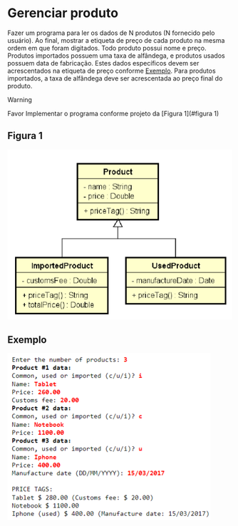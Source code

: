 # Gerenciar produto


Fazer um programa para ler os dados de N produtos (N fornecido pelo usuário). Ao final, mostrar a etiqueta de preço 
de cada produto na mesma ordem em que foram digitados. Todo produto possui nome e preço. Produtos importados possuem 
uma taxa de alfândega, e produtos usados possuem data de fabricação. Estes dados específicos devem ser acrescentados 
na etiqueta de preço conforme [Exemplo](#Exemplo). Para produtos importados, a taxa de alfândega deve ser 
acrescentada ao preço final do produto. 

> [!WARNING]
> 
> Favor Implementar o programa conforme projeto da [Figura 1](#figura 1)

## Figura 1
![img.png](../../imagens/img31.png)

## Exemplo
![img.png](../../imagens/img32.png)

